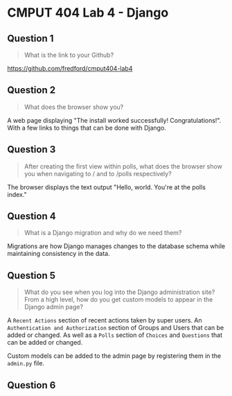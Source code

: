 # CMPUT 404 Lab 4 - Django

## Question 1

> What is the link to your Github?

https://github.com/fredford/cmput404-lab4

## Question 2

>  What does the browser show you?

A web page displaying "The install worked successfully! Congratulations!". With a few links to things that can be done with Django.

## Question 3

> After creating the first view within polls, what does the browser show you when navigating to / and to /polls respectively?

The browser displays the text output "Hello, world. You're at the polls index."

## Question 4

> What is a Django migration and why do we need them?

Migrations are how Django manages changes to the database schema while maintaining consistency in the data.

## Question 5

> What do you see when you log into the Django administration site? From a high level, how do you get custom models to appear in the Django admin page?

A `Recent Actions` section of recent actions taken by super users. An `Authentication and Authorization` section of Groups and Users that can be added or changed. As well as a `Polls` section of `Choices` and `Questions` that can be added or changed.

Custom models can be added to the admin page by registering them in the `admin.py` file.

## Question 6